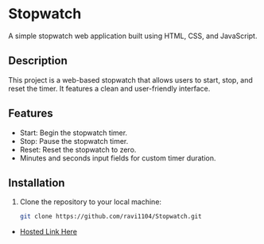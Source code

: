 # Stopwatch

A simple stopwatch web application built using HTML, CSS, and JavaScript.

## Description

This project is a web-based stopwatch that allows users to start, stop, and reset the timer. It features a clean and user-friendly interface.

## Features

- Start: Begin the stopwatch timer.
- Stop: Pause the stopwatch timer.
- Reset: Reset the stopwatch to zero.
- Minutes and seconds input fields for custom timer duration.

## Installation

1. Clone the repository to your local machine:

   ```bash
   git clone https://github.com/ravi1104/Stopwatch.git
- [Hosted Link Here](https://ravi1104.github.io/Stopwatch/)
